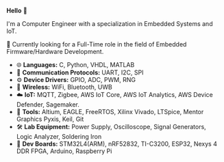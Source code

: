 **Hello** 👋

I'm a Computer Engineer with a specialization in Embedded Systems and IoT.

💼 Currently looking for a Full-Time role in the field of Embedded Firmware/Hardware Development.

- 🌐 **Languages:** C, Python, VHDL, MATLAB
- 💬 **Communication Protocols:** UART, I2C, SPI
- ⚙️ **Device Drivers:** GPIO, ADC, PWM, RNG
- 📡 **Wireless:** WiFi, Bluetooth, UWB
- ☁️ **IoT:** MQTT, Zigbee, AWS IoT Core, AWS IoT Analytics, AWS Device Defender, Sagemaker.
- 💾 **Tools:** Altium, EAGLE, FreeRTOS, Xilinx Vivado, LTSpice, Mentor Graphics Pyxis, Keil, Git
- 🛠️ **Lab Equipment:** Power Supply, Oscilloscope, Signal Generators, Logic Analyzer, Soldering Iron
- 👾 **Dev Boards:** STM32L4(ARM), nRF52832, TI-C3200, ESP32, Nexys 4 DDR FPGA, Arduino, Raspberry Pi
